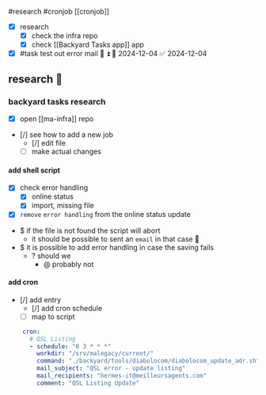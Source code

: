 #research #cronjob 
[[cronjob]]

- [x] research 
	- [x] check the infra repo
	- [x] check [[Backyard Tasks app]] app
- [x] #task test out error mail 📧 ⏫ 📅 2024-12-04 ✅ 2024-12-04

## research 🔬

### backyard tasks research
- [x] open [[ma-infra]] repo
- [/] see how to add a new job
	- [/] edit file
	- [ ] make actual changes

#### add shell script
- [x] check error handling
	- [x] online status
	- [x] import, missing file
- [x] `remove` `error handling` from the online status update

- $ if the file is not found the script will abort
	- it should be possible to sent an `email` in that case 📧
- $ it is possible to add error handling in case the saving fails
	- ? should we
		- @ probably not
#### add cron
- [/] add entry
	- [/] add cron schedule
	- [ ] map to script

```yml
    cron:
      # QSL Listing
      - schedule: "0 3 * * *"
        workdir: "/srv/malegacy/current/"
        command: "./backyard/tools/diabolocom/diabolocom_update_adr.sh"
        mail_subject: "QSL error - update listing"
        mail_recipients: "hermes-it@meilleursagents.com"
        comment: "QSL Listing Update"
```
